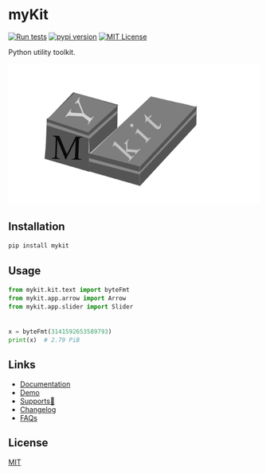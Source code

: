 # myKit

[![Run tests](https://github.com/nvfp/mykit/actions/workflows/run-tests.yml/badge.svg)](https://github.com/nvfp/mykit/actions/workflows/run-tests.yml)
[![pypi version](https://img.shields.io/pypi/v/mykit?logo=pypi)](https://pypi.org/project/mykit/)
[![MIT License](https://img.shields.io/badge/license-MIT-blue.svg?style=flat)](http://choosealicense.com/licenses/mit/)

Python utility toolkit.

![mykit's banner](https://raw.githubusercontent.com/nvfp/mykit/master/docs/banner.png)


## Installation

```sh
pip install mykit
```


## Usage

```python
from mykit.kit.text import byteFmt
from mykit.app.arrow import Arrow
from mykit.app.slider import Slider


x = byteFmt(3141592653589793)
print(x)  # 2.79 PiB
```


## Links

- [Documentation](https://nvfp.github.io/mykit)
- [Demo](https://nvfp.github.io/mykit/demo)
- [Supports💙](https://nvfp.github.io/thank-you)
- [Changelog](https://nvfp.github.io/mykit/changelog)
- [FAQs](https://nvfp.github.io/mykit/faqs)


## License

[MIT](https://github.com/nvfp/mykit/blob/main/LICENSE)
